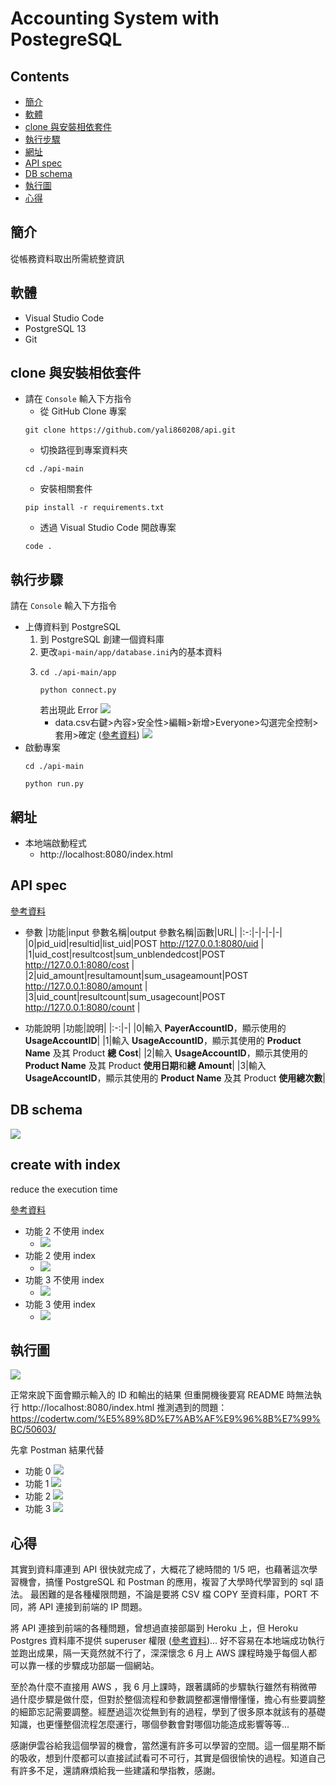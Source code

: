 # Accounting System with PostegreSQL

## Contents

- [簡介](#簡介)
- [軟體](#軟體)
- [clone 與安裝相依套件](#clone-與安裝相依套件)
- [執行步驟](#執行步驟)
- [網址](#網址)
- [API spec](#API-spec)
- [DB schema](#DB-schema)
- [執行圖](#執行圖)
- [心得](#心得)

## 簡介

從帳務資料取出所需統整資訊

## 軟體
- Visual Studio Code
- PostgreSQL 13
- Git

## clone 與安裝相依套件
- 請在 `Console` 輸入下方指令
  - 從 GitHub Clone 專案
  ```
  git clone https://github.com/yali860208/api.git
  ```
  - 切換路徑到專案資料夾
  ```
  cd ./api-main
  ``` 
  - 安裝相關套件
  ``` 
  pip install -r requirements.txt
  ``` 
  - 透過 Visual Studio Code 開啟專案
  ``` 
  code .
  ``` 
  
## 執行步驟
請在 `Console` 輸入下方指令
- 上傳資料到 PostgreSQL
  1. 到 PostgreSQL 創建一個資料庫
  2. 更改`api-main/app/database.ini`內的基本資料
  3. 
      ```
      cd ./api-main/app
      ```
      ```
      python connect.py
      ```
      若出現此 Error
      ![](https://i.imgur.com/MQYCr5J.png)
      - data.csv右鍵>內容>安全性>編輯>新增>Everyone>勾選完全控制>套用>確定 ([參考資料](https://blog.csdn.net/yufenghyc/article/details/58224641))
      ![](https://i.imgur.com/s9KRGbWm.png)
- 啟動專案
  ```
  cd ./api-main
  ```
  ```
  python run.py
  ```
## 網址

* 本地端啟動程式
  * http://localhost:8080/index.html

## API spec
[參考資料](https://dotblogs.com.tw/bda605/2020/02/26/170804)

- 參數
    |功能|input 參數名稱|output 參數名稱|函數|URL|
    |:-:|-|-|-|-|
    |0|pid_uid|resultid|list_uid|POST http://127.0.0.1:8080/uid |
    |1|uid_cost|resultcost|sum_unblendedcost|POST http://127.0.0.1:8080/cost |
    |2|uid_amount|resultamount|sum_usageamount|POST http://127.0.0.1:8080/amount |
    |3|uid_count|resultcount|sum_usagecount|POST http://127.0.0.1:8080/count |
    
 
- 功能說明
    |功能|說明|
    |:-:|-|
    |0|輸入 **PayerAccountID**，顯示使用的 **UsageAccountID**|
    |1|輸入 **UsageAccountID**，顯示其使用的 **Product Name** 及其 Product **總 Cost**|
    |2|輸入 **UsageAccountID**，顯示其使用的 **Product Name** 及其 Product **使用日期**和**總 Amount**|
    |3|輸入 **UsageAccountID**，顯示其使用的 **Product Name** 及其 Product **使用總次數**|
    
## DB schema
![](https://i.imgur.com/0bGDaVL.png)

## create with index
reduce the execution time

[參考資料](https://dataschool.com/sql-optimization/how-indexing-works/)
  - 功能 2 不使用 index
    - ![](https://i.imgur.com/AhabFon.png)
  - 功能 2 使用 index
    - ![](https://i.imgur.com/hcUppWG.png)
  - 功能 3 不使用 index
    - ![](https://i.imgur.com/vmgKN3Y.png)
  - 功能 3 使用 index
    - ![](https://i.imgur.com/HfUkoxh.png)


     
## 執行圖

![](https://i.imgur.com/HNmj30nl.png)

正常來說下面會顯示輸入的 ID 和輸出的結果
但重開機後要寫 README 時無法執行 http://localhost:8080/index.html
推測遇到的問題：
https://codertw.com/%E5%89%8D%E7%AB%AF%E9%96%8B%E7%99%BC/50603/

先拿 Postman 結果代替
- 功能 0
![](https://i.imgur.com/xn6DqRO.png)
- 功能 1
![](https://i.imgur.com/Ol6paWH.png)
- 功能 2
![](https://i.imgur.com/8zVAzhH.png)
- 功能 3
![](https://i.imgur.com/31rTGwN.png)

## 心得
其實到資料庫連到 API 很快就完成了，大概花了總時間的 1/5 吧，也藉著這次學習機會，搞懂 PostgreSQL 和 Postman 的應用，複習了大學時代學習到的 sql 語法。
最困難的是各種權限問題，不論是要將 CSV 檔 COPY 至資料庫，PORT 不同，將 API 連接到前端的 IP 問題。

將 API 連接到前端的各種問題，曾想過直接部屬到 Heroku 上，但 Heroku Postgres 資料庫不提供 superuser 權限 ([參考資料](https://help.heroku.com/IV1DHMS2/can-i-get-superuser-privileges-or-create-a-superuser-in-heroku-postgres))...
好不容易在本地端成功執行並跑出成果，隔一天竟然就不行了，深深懷念 6 月上 AWS 課程時幾乎每個人都可以靠一樣的步驟成功部屬一個網站。

至於為什麼不直接用 AWS ，我 6 月上課時，跟著講師的步驟執行雖然有稍微帶過什麼步驟是做什麼，但對於整個流程和參數調整都還懵懵懂懂，擔心有些要調整的細節忘記需要調整。經歷過這次從無到有的過程，學到了很多原本就該有的基礎知識，也更懂整個流程怎麼運行，哪個參數會對哪個功能造成影響等等...

感謝伊雲谷給我這個學習的機會，當然還有許多可以學習的空間。這一個星期不斷的吸收，想到什麼都可以直接試試看可不可行，其實是個很愉快的過程。知道自己有許多不足，還請麻煩給我一些建議和學指教，感謝。
